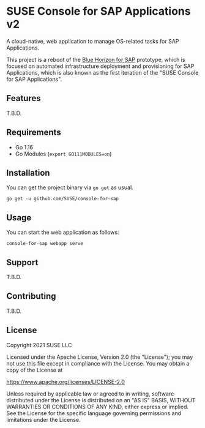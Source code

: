 # SUSE Console for SAP Applications v2

A cloud-native, web application to manage OS-related tasks for SAP Applications.

This project is a reboot of the [Blue Horizon for SAP](https://github.com/SUSE/blue-horizon-for-sap) prototype, which is focused on automated infrastructure deployment and provisioning for SAP Applications, which is also known as the first iteration of the "SUSE Console for SAP Applications".

## Features

T.B.D.

## Requirements

- Go 1.16
- Go Modules (`export GO111MODULES=on`)

## Installation

You can get the project binary via `go get` as usual.

```shell
go get -u github.com/SUSE/console-for-sap
```

## Usage

You can start the web application as follows:

```shell
console-for-sap webapp serve
```

## Support

T.B.D.

## Contributing

T.B.D.

## License

Copyright 2021 SUSE LLC

Licensed under the Apache License, Version 2.0 (the "License"); you may not use this file except in compliance with the License. You may obtain a copy of the License at

https://www.apache.org/licenses/LICENSE-2.0

Unless required by applicable law or agreed to in writing, software distributed under the License is distributed on an "AS IS" BASIS, WITHOUT WARRANTIES OR CONDITIONS OF ANY KIND, either express or implied. See the License for the specific language governing permissions and limitations under the License.
